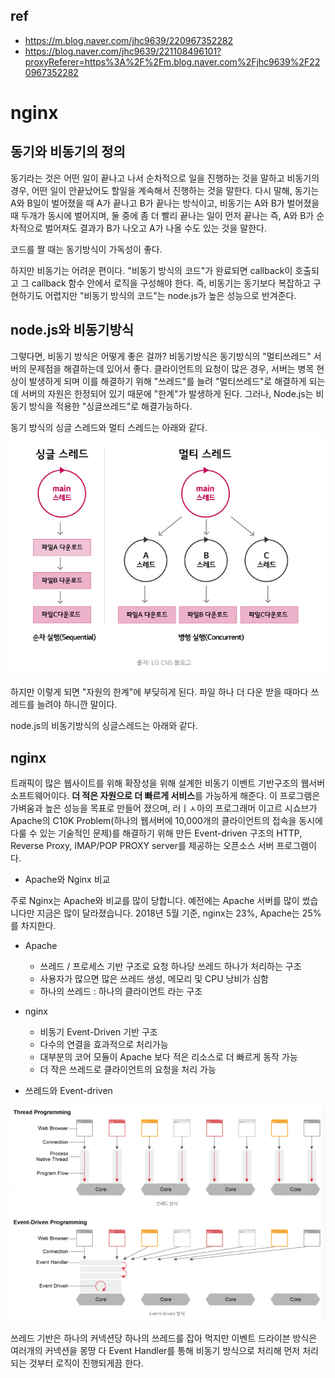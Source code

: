 ## ref
- https://m.blog.naver.com/jhc9639/220967352282
- https://blog.naver.com/jhc9639/221108496101?proxyReferer=https%3A%2F%2Fm.blog.naver.com%2Fjhc9639%2F220967352282

# nginx

## 동기와 비동기의 정의

동기라는 것은 어떤 일이 끝나고 나서 순차적으로 일을 진행하는 것을 말하고 비동기의 경우, 어떤 일이 안끝났어도 할일을 계속해서 진행하는 것을 말한다.
다시 말해, 동기는 A와 B일이 벌어졌을 때 A가 끝나고 B가 끝나는 방식이고, 비동기는 A와 B가 벌어졌을때 두개가 동시에 벌어지며, 둘 중에 좀 더 빨리 끝나는 일이 먼저 끝나는 즉, A와 B가 순차적으로 벌어져도 결과가 B가 나오고 A가 나올 수도 있는 것을 말한다.

코드를 짤 때는 동기방식이 가독성이 좋다.

하지만 비동기는 어려운 편이다. "비동기 방식의 코드"가 완료되면 callback이 호출되고 그 callback 함수 안에서 로직을 구성해야 한다. 즉, 비동기는 동기보다 복잡하고 구현하기도 어렵지만 "비동기 방식의 코드"는 node.js가 높은 성능으로 반겨준다.

## node.js와 비동기방식

그렇다면, 비동기 방식은 어떻게 좋은 걸까?
비동기방식은 동기방식의 "멀티쓰레드" 서버의 문제점을 해결하는데 있어서 좋다. 클라이언트의 요청이 많은 경우, 서버는 병목 현상이 발생하게 되며 이를 해결하기 위해 "쓰레드"를 늘려 "멀티쓰레드"로 해결하게 되는데 서버의 자원은 한정되어 있기 때문에 "한계"가 발생하게 된다. 그러나, Node.js는 비동기 방식을 적용한 "싱글쓰레드"로 해결가능하다.

동기 방식의 싱글 스레드와 멀티 스레드는 아래와 같다.
![thread](./imgs/thread.png)

하지만 이렇게 되면 "자원의 한계"에 부딪히게 된다. 파일 하나 더 다운 받을 때마다 쓰레드를 늘려야 하니깐 말이다.

node.js의 비동기방식의 싱글스레드는 아래와 같다.


## nginx

트래픽이 많은 웹사이트를 위해 확장성을 위해 설계한 비동기 이벤트 기반구조의 웹서버 소프트웨어이다. **더 적은 자원으로 더 빠르게 서비스**를 가능하게 해준다. 이 프로그램은 가벼움과 높은 성능을 목표로 만들어 졌으며, 러ㅣㅅ아의 프로그래머 이고르 시쇼브가 Apache의 C10K Problem(하나의 웹서버에 10,000개의 클라이언트의 접속을 동시에 다룰 수 있는 기술적인 문제)를 해결하기 위해 만든 Event-driven 구조의 HTTP, Reverse Proxy, IMAP/POP PROXY server를 제공하는 오픈소스 서버 프로그램이다.

- Apache와 Nginx 비교

주로 Nginx는 Apache와 비교를 많이 당합니다. 예전에는 Apache 서버를 많이 썼습니다만 지금은 많이 달라졌습니다. 2018년 5월 기준, nginx는 23%, Apache는 25%를 차지한다.

- Apache
  - 쓰레드 / 프로세스 기반 구조로 요청 하나당 쓰레드 하나가 처리하는 구조
  - 사용자가 많으면 많은 쓰레드 생성, 메모리 및 CPU 낭비가 심함
  - 하나의 쓰레드 : 하나의 클라이언트 라는 구조

- nginx
  - 비동기 Event-Driven 기반 구조
  - 다수의 연결을 효과적으로 처리가능
  - 대부분의 코어 모듈이 Apache 보다 적은 리소스로 더 빠르게 동작 가능
  - 더 작은 쓰레드로 클라이언트의 요청을 처리 가능

- 쓰레드와 Event-driven

![event-driven](./imgs/event-driven.png)

쓰레드 기반은 하나의 커넥션당 하나의 쓰레드를 잡아 먹지만 이벤트 드라이븐 방식은 여러개의 커넥션을 몽땅 다 Event Handler를 통해 비동기 방식으로 처리해 먼저 처리되는 것부터 로직이 진행되게끔 한다.
